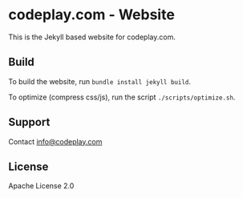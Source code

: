 # codeplay.com - Website

This is the Jekyll based website for codeplay.com.


## Build

To build the website, run `bundle install jekyll build`.

To optimize (compress css/js), run the script `./scripts/optimize.sh`.

## Support

Contact <info@codeplay.com>

## License

Apache License 2.0
